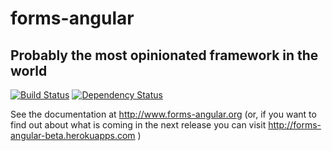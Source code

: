 # forms-angular
## Probably the most opinionated framework in the world

[![Build Status](https://travis-ci.org/forms-angular/forms-angular.png?branch=master)](https://travis-ci.org/forms-angular/forms-angular)
[![Dependency Status](https://david-dm.org/forms-angular/forms-angular.png)](https://david-dm.org/forms-angular/forms-angular.png)

See the documentation at http://www.forms-angular.org (or, if you want to find out about what is coming in the next release you can visit http://forms-angular-beta.herokuapps.com )



